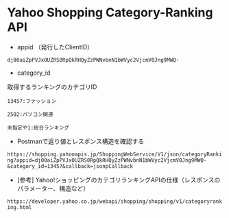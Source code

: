 # Yahoo Shopping Category-Ranking API

- appid （発行したClientID）

```dj00aiZpPVJxOUZRS0RpQkRHQyZzPWNvbnN1bWVyc2VjcmV0Jng9MWQ-```

- category_id

取得するランキングのカテゴリID

```13457:ファッション```

```2502:パソコン関連```

```未指定や1:総合ランキング```

- Postmanで返り値とレスポンス構造を確認する

```https://shopping.yahooapis.jp/ShoppingWebService/V1/json/categoryRanking?appid=dj00aiZpPVJxOUZRS0RpQkRHQyZzPWNvbnN1bWVyc2VjcmV0Jng9MWQ-&category_id=13457&callback=jsonpCallback```

- [参考] Yahoo!ショッピングのカテゴリランキングAPIの仕様（レスポンスのパラメーター、構造など）

```https://developer.yahoo.co.jp/webapi/shopping/shopping/v1/categoryranking.html```

